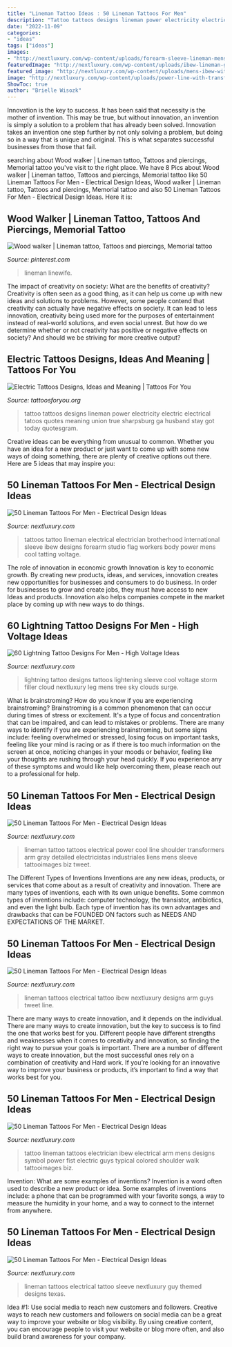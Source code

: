 ```yaml
---
title: "Lineman Tattoo Ideas : 50 Lineman Tattoos For Men"
description: "Tattoo tattoos designs lineman power electricity electric electrical tatoos quotes meaning union true sharpsburg ga husband stay got today quotesgram"
date: "2022-11-09"
categories:
- "ideas"
tags: ["ideas"]
images:
- "http://nextluxury.com/wp-content/uploads/forearm-sleeve-lineman-mens-tattoos.jpg"
featuredImage: "http://nextluxury.com/wp-content/uploads/ibew-lineman-guys-small-tattoo-on-arm.jpg"
featured_image: "http://nextluxury.com/wp-content/uploads/mens-ibew-with-banner-lineman-upper-arm-tattoo.jpg"
image: "http://nextluxury.com/wp-content/uploads/power-line-with-transformers-mens-lineman-arm-tattoo-ideas.jpg"
ShowToc: true
author: "Brielle Wisozk"
---
```



Innovation is the key to success. It has been said that necessity is the mother of invention. This may be true, but without innovation, an invention is simply a solution to a problem that has already been solved. Innovation takes an invention one step further by not only solving a problem, but doing so in a way that is unique and original. This is what separates successful businesses from those that fail.

	

		
searching about Wood walker | Lineman tattoo, Tattoos and piercings, Memorial tattoo you've visit to the right place. We have 8 Pics about Wood walker | Lineman tattoo, Tattoos and piercings, Memorial tattoo like 50 Lineman Tattoos For Men - Electrical Design Ideas, Wood walker | Lineman tattoo, Tattoos and piercings, Memorial tattoo and also 50 Lineman Tattoos For Men - Electrical Design Ideas. Here it is:
		
    
## Wood Walker | Lineman Tattoo, Tattoos And Piercings, Memorial Tattoo

<img loading=lazy src="https://i.pinimg.com/736x/cf/c7/40/cfc740b8dcfde334838ef80b49800c3f--lineman-career.jpg" onerror="this.onerror=null;this.src='https://tse1.mm.bing.net/th?id=OIP.UD1ZWi_NZPRk1zotTzUdZgHaI7&amp;pid=15.1';" alt="Wood walker | Lineman tattoo, Tattoos and piercings, Memorial tattoo">

_Source: pinterest.com_

>lineman linewife. 

	

The impact of creativity on society: What are the benefits of creativity?
Creativity is often seen as a good thing, as it can help us come up with new ideas and solutions to problems. However, some people contend that creativity can actually have negative effects on society. It can lead to less innovation, creativity being used more for the purposes of entertainment instead of real-world solutions, and even social unrest. But how do we determine whether or not creativity has positive or negative effects on society? And should we be striving for more creative output?

    
## Electric Tattoos Designs, Ideas And Meaning | Tattoos For You

<img loading=lazy src="http://www.tattoosforyou.org/wp-content/uploads/2016/03/Electricity-Tattoo-Designs.jpg" onerror="this.onerror=null;this.src='https://tse4.mm.bing.net/th?id=OIP.YSXcnuUKbW5lNXsQVzHBTwHaJ3&amp;pid=15.1';" alt="Electric Tattoos Designs, Ideas and Meaning | Tattoos For You">

_Source: tattoosforyou.org_

>tattoo tattoos designs lineman power electricity electric electrical tatoos quotes meaning union true sharpsburg ga husband stay got today quotesgram. 

	

Creative ideas can be everything from unusual to common. Whether you have an idea for a new product or just want to come up with some new ways of doing something, there are plenty of creative options out there. Here are 5 ideas that may inspire you: 

    
## 50 Lineman Tattoos For Men - Electrical Design Ideas

<img loading=lazy src="http://nextluxury.com/wp-content/uploads/forearm-sleeve-lineman-mens-tattoos.jpg" onerror="this.onerror=null;this.src='https://tse2.mm.bing.net/th?id=OIP.48LrBP1aIMoOOTUrluL_XQHaLG&amp;pid=15.1';" alt="50 Lineman Tattoos For Men - Electrical Design Ideas">

_Source: nextluxury.com_

>tattoos tattoo lineman electrical electrician brotherhood international sleeve ibew designs forearm studio flag workers body power mens cool tatting voltage. 

	

The role of innovation in economic growth
Innovation is key to economic growth. By creating new products, ideas, and services, innovation creates new opportunities for businesses and consumers to do business. In order for businesses to grow and create jobs, they must have access to new Ideas and products. Innovation also helps companies compete in the market place by coming up with new ways to do things.

    
## 60 Lightning Tattoo Designs For Men - High Voltage Ideas

<img loading=lazy src="http://nextluxury.com/wp-content/uploads/full-sleeve-cool-lightning-tattoos-for-men.jpg" onerror="this.onerror=null;this.src='https://tse3.mm.bing.net/th?id=OIP.5OFRGJMx_X9Y0PgqXz3dfQHaHY&amp;pid=15.1';" alt="60 Lightning Tattoo Designs For Men - High Voltage Ideas">

_Source: nextluxury.com_

>lightning tattoo designs tattoos lightening sleeve cool voltage storm filler cloud nextluxury leg mens tree sky clouds surge. 

	

What is brainstroming?
How do you know if you are experiencing brainstroming? Brainstroming is a common phenomenon that can occur during times of stress or excitement. It's a type of focus and concentration that can be impaired, and can lead to mistakes or problems. There are many ways to identify if you are experiencing brainstroming, but some signs include: feeling overwhelmed or stressed, losing focus on important tasks, feeling like your mind is racing or as if there is too much information on the screen at once, noticing changes in your moods or behavior, feeling like your thoughts are rushing through your head quickly. If you experience any of these symptoms and would like help overcoming them, please reach out to a professional for help.

    
## 50 Lineman Tattoos For Men - Electrical Design Ideas

<img loading=lazy src="http://nextluxury.com/wp-content/uploads/power-line-with-transformers-mens-lineman-arm-tattoo-ideas.jpg" onerror="this.onerror=null;this.src='https://tse3.mm.bing.net/th?id=OIP.0dqlZRDQgU0KytV7IpHrOwHaHa&amp;pid=15.1';" alt="50 Lineman Tattoos For Men - Electrical Design Ideas">

_Source: nextluxury.com_

>lineman tattoo tattoos electrical power cool line shoulder transformers arm gray detailed electricistas industriales liens mens sleeve tattooimages biz tweet. 

	

The Different Types of Inventions
Inventions are any new ideas, products, or services that come about as a result of creativity and innovation. There are many types of inventions, each with its own unique benefits. Some common types of inventions include: computer technology, the transistor, antibiotics, and even the light bulb. Each type of invention has its own advantages and drawbacks that can be FOUNDED ON factors such as NEEDS AND EXPECTATIONS OF THE MARKET.

    
## 50 Lineman Tattoos For Men - Electrical Design Ideas

<img loading=lazy src="http://nextluxury.com/wp-content/uploads/ibew-lineman-guys-small-tattoo-on-arm.jpg" onerror="this.onerror=null;this.src='https://tse2.mm.bing.net/th?id=OIP.0nItA9OqRrvfXfYORnq54wHaHa&amp;pid=15.1';" alt="50 Lineman Tattoos For Men - Electrical Design Ideas">

_Source: nextluxury.com_

>lineman tattoos electrical tattoo ibew nextluxury designs arm guys tweet line. 

	

There are many ways to create innovation, and it depends on the individual.
There are many ways to create innovation, but the key to success is to find the one that works best for you. Different people have different strengths and weaknesses when it comes to creativity and innovation, so finding the right way to pursue your goals is important. There are a number of different ways to create innovation, but the most successful ones rely on a combination of creativity and Hard work. If you’re looking for an innovative way to improve your business or products, it’s important to find a way that works best for you.

    
## 50 Lineman Tattoos For Men - Electrical Design Ideas

<img loading=lazy src="http://nextluxury.com/wp-content/uploads/mens-ibew-with-banner-lineman-upper-arm-tattoo.jpg" onerror="this.onerror=null;this.src='https://tse1.mm.bing.net/th?id=OIP.5RJF3ivYSMnbiQSe5wB7lwHaHa&amp;pid=15.1';" alt="50 Lineman Tattoos For Men - Electrical Design Ideas">

_Source: nextluxury.com_

>tattoo lineman tattoos electrician ibew electrical arm mens designs symbol power fist electric guys typical colored shoulder walk tattooimages biz. 

	

Invention: What are some examples of inventions?
Invention is a word often used to describe a new product or idea. Some examples of inventions include: a phone that can be programmed with your favorite songs, a way to measure the humidity in your home, and a way to connect to the internet from anywhere.

    
## 50 Lineman Tattoos For Men - Electrical Design Ideas

<img loading=lazy src="http://nextluxury.com/wp-content/uploads/guy-with-lineman-themed-full-sleeve-tattoo.jpg" onerror="this.onerror=null;this.src='https://tse1.mm.bing.net/th?id=OIP.OHcsBoaTbQqyrrPWlahwXwAAAA&amp;pid=15.1';" alt="50 Lineman Tattoos For Men - Electrical Design Ideas">

_Source: nextluxury.com_

>lineman tattoos electrical tattoo sleeve nextluxury guy themed designs texas. 

	

Idea #1: Use social media to reach new customers and followers.
Creative ways to reach new customers and followers on social media can be a great way to improve your website or blog visibility. By using creative content, you can encourage people to visit your website or blog more often, and also build brand awareness for your company.

